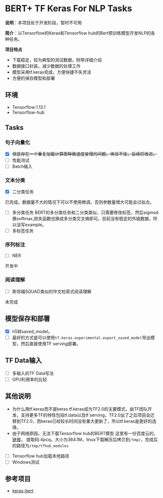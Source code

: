# BERT+ TF Keras For NLP Tasks
**说明**：本项目处于开发阶段，暂时不可用

**简介**：以Tensorflow的Keras和Tensorflow hub的Bert预训练模型开发NLP的各种任务。

**项目特点**
- 下载稳定，较为典型的测试数据，附带详细介绍
- 数据接口封装，减少数据的处理工作
- 模型采用tf.keras完成，方便快捷不失灵活
- 方便的保存模型和部署

## 环境
- Tensorflow:1.13.1
- Tensorflow-hub

## Tasks
### 句子向量化
- [x]  ~~但是存在一个重复加载计算图导致速度变慢的问题，体验不佳，后续将改进。~~ 
- [ ] 性能测试
- [ ] Batch输入
### 文本分类
- [x] 二分类任务

已完成。数据量不大的情况下可以不使用微调，否则参数量增大可能会过拟合。
- [ ] 多分类任务
BERT的多分类任务和二分类类似，只需要修改标签，然后sigmod换softmax,损失函数也换成多分类交叉熵即可。目前没有稳定的外链数据，所以没写example。
- [ ] 多标签任务

### 序列标注
- [ ] NER

开发中
### 阅读理解
- [ ] 斯坦福SQUAD类似的中文检索式阅读理解

未完成
## 模型保存和部署
- [x] h5转saved_model。
- [ ] 最好的方式是可以使用`tf.keras.experimental.export_saved_model`导出模型，然后直接使用TF serving部署。

## TF Data输入
- [ ] 多输入的TF Data写法
- [ ] GPU利用率的比较

## 其他说明
- 为什么用tf.keras而不是keras
tf.keras成为TF2.0的主要模式，由TF团队开发，支持更多TF的特性包括tf.data以及tf serving，TF2.0出了之后项目会迁移到TF2.0，而keras已经较长时间没有重大更新了，所以tf.keras是更好的选择。
- 由于网络原因，无法下载Tensorflow hub的BERT模型
这里有一份百度云的，[链接](https://pan.baidu.com/s/1Gm9Hcs4ysJGITKUoPZJxNg)， 提取码:4pcq，大小为364.1M，linux下载解压后拷贝到`/tmp/`，完成后的路径为`/tmp/tfhub_modules`
 - [ ] Tensorflow hub加载本地路径
 - [ ] Windows测试

## 参考项目
- [keras-bert](https://github.com/strongio/keras-bert)
